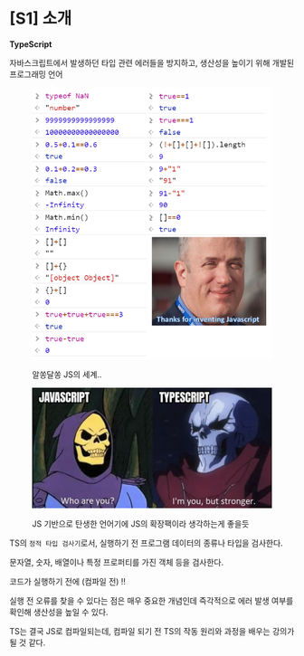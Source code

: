 # \[S1] 소개

**TypeScript**

자바스크립트에서 발생하던 타입 관련 에러들을 방지하고, 생산성을 높이기 위해 개발된 프로그래밍 언어

<figure><img src="../../../.gitbook/assets/image (38).png" alt=""><figcaption><p>알쏭달쏭 JS의 세계..</p></figcaption></figure>

<figure><img src="../../../.gitbook/assets/image (57).png" alt=""><figcaption><p>JS 기반으로 탄생한 언어기에 JS의 확장팩이라 생각하는게 좋을듯</p></figcaption></figure>

TS의 `정적 타입 검사기`로서, 실행하기 전 프로그램 데이터의 종류나 타입을 검사한다.

문자열, 숫자, 배열이나 특정 프로퍼티를 가진 객체 등을 검사한다.

코드가 실행하기 전에 (컴파일 전) !!

실행 전 오류를 찾을 수 있다는 점은 매우 중요한 개념인데 즉각적으로 에러 발생 여부를 확인해 생산성을 높일 수 있다.

TS는 결국 JS로 컴파일되는데, 컴파일 되기 전 TS의 작동 원리와 과정을 배우는 강의가 될 것 같다.
